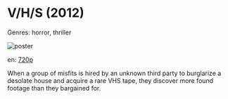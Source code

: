 # V/H/S (2012)

Genres: horror, thriller

![poster](http://image.tmdb.org/t/p/w500/yo49x6Jhr1ecCjy1ByFqwAbtARJ.jpg)

en:
  [720p](magnet:?xt=urn:btih:21396108D8C44B54C7A9A556CAC47308F47CCADE&tr=udp://glotorrents.pw:6969/announce&tr=udp://tracker.opentrackr.org:1337/announce&tr=udp://torrent.gresille.org:80/announce&tr=udp://tracker.openbittorrent.com:80&tr=udp://tracker.coppersurfer.tk:6969&tr=udp://tracker.leechers-paradise.org:6969&tr=udp://p4p.arenabg.ch:1337&tr=udp://tracker.internetwarriors.net:1337)
  


When a group of misfits is hired by an unknown third party to burglarize a desolate house and acquire a rare VHS tape, they discover more found footage than they bargained for.